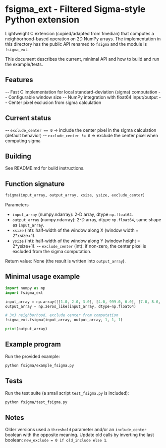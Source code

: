 # fsigma_ext - Filtered Sigma-style Python extension

Lightweight C extension (copied/adapted from fmedian) that computes a neighborhood-based operation on 2D NumPy arrays.
The implementation in this directory has the public API renamed to `fsigma` and the module is `fsigma_ext`.

This document describes the current, minimal API and how to build and run the example/tests.

## Features

-- Fast C implementation for local standard-deviation (sigma) computation
-- Configurable window size
-- NumPy integration with float64 input/output
-- Center pixel exclusion from sigma calculation
  
## Current status

-- `exclude_center == 0` => include the center pixel in the sigma calculation (default behavior)
-- `exclude_center != 0` => exclude the center pixel when computing sigma

## Building
See README.md for build instructions.

## Function signature

```python
fsigma(input_array, output_array, xsize, ysize, exclude_center)
```

Parameters

- `input_array` (numpy.ndarray): 2-D array, dtype `np.float64`.
- `output_array` (numpy.ndarray): 2-D array, dtype `np.float64`, same shape as `input_array`.
- `xsize` (int): half-width of the window along X (window width = 2*xsize+1).
- `ysize` (int): half-width of the window along Y (window height = 2*ysize+1).
-- `exclude_center` (int): if non-zero, the center pixel is excluded from the sigma computation.

Return value: None (the result is written into `output_array`).

## Minimal usage example

```python
import numpy as np
import fsigma_ext

input_array = np.array([[1.0, 2.0, 3.0], [4.0, 999.0, 6.0], [7.0, 8.0, 9.0]], dtype=np.float64)
output_array = np.zeros_like(input_array, dtype=np.float64)

# 3x3 neighborhood, exclude center from computation
fsigma_ext.fsigma(input_array, output_array, 1, 1, 1)

print(output_array)
```

## Example program

Run the provided example:

```bash
python fsigma/example_fsigma.py
```

## Tests

Run the test suite (a small script `test_fsigma.py` is included):

```bash
python fsigma/test_fsigma.py
```

## Notes

Older versions used a `threshold` parameter and/or an `include_center` boolean with the
opposite meaning. Update old calls by inverting the last boolean: `new_exclude = 0 if old_include else 1`.
